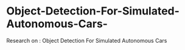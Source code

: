 # Object-Detection-For-Simulated-Autonomous-Cars-
Research on : Object Detection For Simulated Autonomous Cars 
